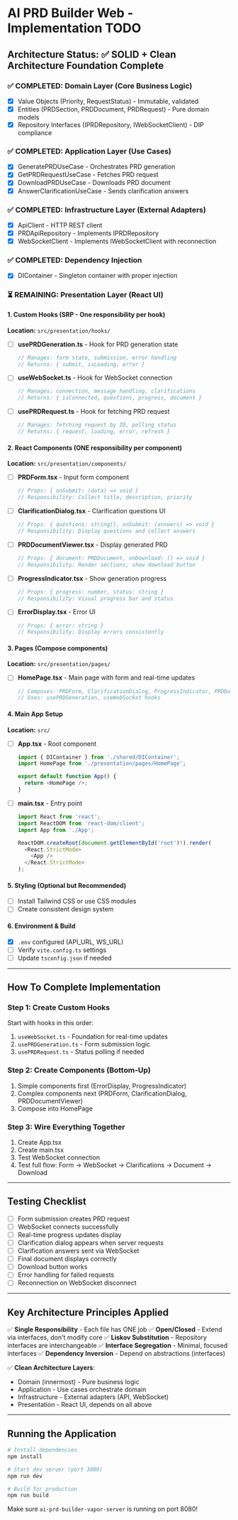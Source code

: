 # AI PRD Builder Web - Implementation TODO

## Architecture Status: ✅ SOLID + Clean Architecture Foundation Complete

### ✅ COMPLETED: Domain Layer (Core Business Logic)
- [x] Value Objects (Priority, RequestStatus) - Immutable, validated
- [x] Entities (PRDSection, PRDDocument, PRDRequest) - Pure domain models
- [x] Repository Interfaces (IPRDRepository, IWebSocketClient) - DIP compliance

### ✅ COMPLETED: Application Layer (Use Cases)
- [x] GeneratePRDUseCase - Orchestrates PRD generation
- [x] GetPRDRequestUseCase - Fetches PRD request
- [x] DownloadPRDUseCase - Downloads PRD document
- [x] AnswerClarificationUseCase - Sends clarification answers

### ✅ COMPLETED: Infrastructure Layer (External Adapters)
- [x] ApiClient - HTTP REST client
- [x] PRDApiRepository - Implements IPRDRepository
- [x] WebSocketClient - Implements IWebSocketClient with reconnection

### ✅ COMPLETED: Dependency Injection
- [x] DIContainer - Singleton container with proper injection

### ⏳ REMAINING: Presentation Layer (React UI)

#### 1. Custom Hooks (SRP - One responsibility per hook)
**Location:** `src/presentation/hooks/`

- [ ] **usePRDGeneration.ts** - Hook for PRD generation state
  ```typescript
  // Manages: form state, submission, error handling
  // Returns: { submit, isLoading, error }
  ```

- [ ] **useWebSocket.ts** - Hook for WebSocket connection
  ```typescript
  // Manages: connection, message handling, clarifications
  // Returns: { isConnected, questions, progress, document }
  ```

- [ ] **usePRDRequest.ts** - Hook for fetching PRD request
  ```typescript
  // Manages: fetching request by ID, polling status
  // Returns: { request, loading, error, refresh }
  ```

#### 2. React Components (ONE responsibility per component)
**Location:** `src/presentation/components/`

- [ ] **PRDForm.tsx** - Input form component
  ```typescript
  // Props: { onSubmit: (data) => void }
  // Responsibility: Collect title, description, priority
  ```

- [ ] **ClarificationDialog.tsx** - Clarification questions UI
  ```typescript
  // Props: { questions: string[], onSubmit: (answers) => void }
  // Responsibility: Display questions and collect answers
  ```

- [ ] **PRDDocumentViewer.tsx** - Display generated PRD
  ```typescript
  // Props: { document: PRDDocument, onDownload: () => void }
  // Responsibility: Render sections, show download button
  ```

- [ ] **ProgressIndicator.tsx** - Show generation progress
  ```typescript
  // Props: { progress: number, status: string }
  // Responsibility: Visual progress bar and status
  ```

- [ ] **ErrorDisplay.tsx** - Error UI
  ```typescript
  // Props: { error: string }
  // Responsibility: Display errors consistently
  ```

#### 3. Pages (Compose components)
**Location:** `src/presentation/pages/`

- [ ] **HomePage.tsx** - Main page with form and real-time updates
  ```typescript
  // Composes: PRDForm, ClarificationDialog, ProgressIndicator, PRDDocumentViewer
  // Uses: usePRDGeneration, useWebSocket hooks
  ```

#### 4. Main App Setup
**Location:** `src/`

- [ ] **App.tsx** - Root component
  ```typescript
  import { DIContainer } from './shared/DIContainer';
  import HomePage from './presentation/pages/HomePage';

  export default function App() {
    return <HomePage />;
  }
  ```

- [ ] **main.tsx** - Entry point
  ```typescript
  import React from 'react';
  import ReactDOM from 'react-dom/client';
  import App from './App';

  ReactDOM.createRoot(document.getElementById('root')!).render(
    <React.StrictMode>
      <App />
    </React.StrictMode>
  );
  ```

#### 5. Styling (Optional but Recommended)
- [ ] Install Tailwind CSS or use CSS modules
- [ ] Create consistent design system

#### 6. Environment & Build
- [x] `.env` configured (API_URL, WS_URL)
- [ ] Verify `vite.config.ts` settings
- [ ] Update `tsconfig.json` if needed

---

## How To Complete Implementation

### Step 1: Create Custom Hooks
Start with hooks in this order:
1. `useWebSocket.ts` - Foundation for real-time updates
2. `usePRDGeneration.ts` - Form submission logic
3. `usePRDRequest.ts` - Status polling if needed

### Step 2: Create Components (Bottom-Up)
1. Simple components first (ErrorDisplay, ProgressIndicator)
2. Complex components next (PRDForm, ClarificationDialog, PRDDocumentViewer)
3. Compose into HomePage

### Step 3: Wire Everything Together
1. Create App.tsx
2. Create main.tsx
3. Test WebSocket connection
4. Test full flow: Form → WebSocket → Clarifications → Document → Download

---

## Testing Checklist

- [ ] Form submission creates PRD request
- [ ] WebSocket connects successfully
- [ ] Real-time progress updates display
- [ ] Clarification dialog appears when server requests
- [ ] Clarification answers sent via WebSocket
- [ ] Final document displays correctly
- [ ] Download button works
- [ ] Error handling for failed requests
- [ ] Reconnection on WebSocket disconnect

---

## Key Architecture Principles Applied

✅ **Single Responsibility** - Each file has ONE job
✅ **Open/Closed** - Extend via interfaces, don't modify core
✅ **Liskov Substitution** - Repository interfaces are interchangeable
✅ **Interface Segregation** - Minimal, focused interfaces
✅ **Dependency Inversion** - Depend on abstractions (interfaces)

✅ **Clean Architecture Layers**:
- Domain (innermost) - Pure business logic
- Application - Use cases orchestrate domain
- Infrastructure - External adapters (API, WebSocket)
- Presentation - React UI, depends on all above

---

## Running the Application

```bash
# Install dependencies
npm install

# Start dev server (port 3000)
npm run dev

# Build for production
npm run build
```

Make sure `ai-prd-builder-vapor-server` is running on port 8080!